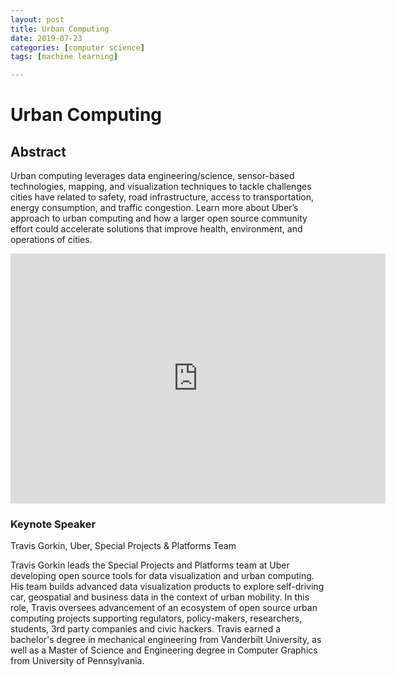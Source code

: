 ```yaml
---
layout: post
title: Urban Computing
date: 2019-07-23
categories: [computer science]
tags: [machine learning]

---
```



# Urban Computing

## Abstract
Urban computing leverages data engineering/science, sensor-based technologies, mapping, and visualization techniques to tackle challenges cities have related to safety, road infrastructure, access to transportation, energy consumption, and traffic congestion. Learn more about Uber’s approach to urban computing and how a larger open source community effort could accelerate solutions that improve health, environment, and operations of cities.

<iframe width="600" height="400" src="https://www.youtube.com/embed/dzK6yFCG0ls" frameborder="0" allow="accelerometer; autoplay; encrypted-media; gyroscope; picture-in-picture" allowfullscreen></iframe>

### Keynote Speaker
Travis Gorkin, Uber, Special Projects & Platforms Team

Travis Gorkin leads the Special Projects and Platforms team at Uber developing open source tools for data visualization and urban computing.  His team builds advanced data visualization products to explore self-driving car, geospatial and business data in the context of urban mobility.  In this role, Travis oversees advancement of an ecosystem of open source urban computing projects supporting regulators, policy-makers, researchers, students, 3rd party companies and civic hackers.  Travis earned a bachelor's degree in mechanical engineering from Vanderbilt University, as well as a Master of Science and Engineering degree in Computer Graphics from University of Pennsylvania.
